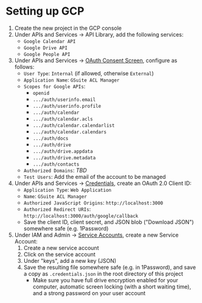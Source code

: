 # Setting up GCP

1. Create the new project in the GCP console
1. Under APIs and Services -> API Library, add the following services:
    * `Google Calendar API`
    * `Google Drive API`
    * `Google People API`
1. Under APIs and Services -> [OAuth Consent Screen](https://console.cloud.google.com/apis/credentials/consent), configure as follows:
    * `User Type`: `Internal` (if allowed, otherwise `External`)
    * `Application Name`: `GSuite ACL Manager`
    * `Scopes for Google APIs`:
      * `openid`
      * `.../auth/userinfo.email`
      * `.../auth/userinfo.profile`
      * `.../auth/calendar`
      * `.../auth/calendar.acls`
      * `.../auth/calendar.calendarlist`
      * `.../auth/calendar.calendars`
      * `.../auth/docs`
      * `.../auth/drive`
      * `.../auth/drive.appdata`
      * `.../auth/drive.metadata`
      * `.../auth/contacts`
    * `Authorized Domains`: _TBD_
    * `Test Users`: Add the email of the account to be managed
1. Under APIs and Services -> [Credentials](https://console.cloud.google.com/apis/credentials), create an OAuth 2.0 Client ID:
    * `Application Type`: `Web Application`
    * `Name`: `GSuite ACL Manager`
    * `Authorized JavaScript Origins`: `http://localhost:3000`
    * `Authorized Redirect URIs`: `http://localhost:3000/auth/google/callback`
    * Save the client ID, client secret, and JSON blob ("Download JSON") somewhere safe (e.g. 1Password)
1. Under IAM and Admin -> [Service Accounts](https://console.cloud.google.com/iam-admin/serviceaccounts), create a new Service Account:
    1. Create a new service account
    1. Click on the service account
    1. Under "keys", add a new key (JSON)
    1. Save the resulting file somewhere safe (e.g. in 1Password), and save a copy as `.credentials.json` in the root directory of this project
        * Make sure you have full drive encryption enabled for your computer, automatic screen locking (with a short waiting time), and a strong password on your user account
